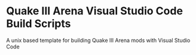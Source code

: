 # Quake III Arena Visual Studio Code Build Scripts
A unix based template for building Quake III Arena mods with Visual Studio Code
